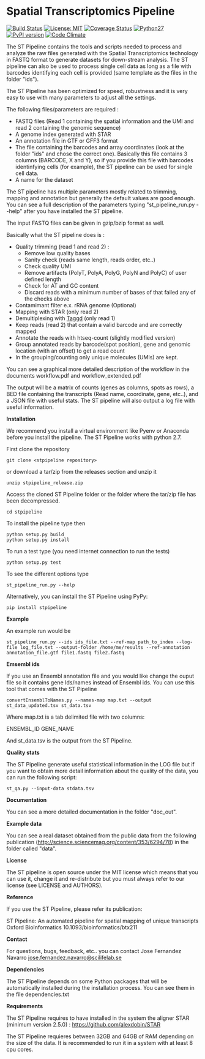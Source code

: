 # Spatial Transcriptomics Pipeline

[![Build Status](https://travis-ci.org/jfnavarro/st_pipeline.svg?branch=master)](https://travis-ci.org/jfnavarro/st_pipeline)
[![License: MIT](https://img.shields.io/badge/License-MIT-yellow.svg)](https://opensource.org/licenses/MIT)
[![Coverage Status](https://coveralls.io/repos/github/jfnavarro/st_pipeline/badge.svg?branch=master)](https://coveralls.io/github/jfnavarro/st_pipeline?branch=master)
[![Python27](https://img.shields.io/badge/python-2.7-blue.svg)](https://badge.fury.io/py/stpipeline)
[![PyPI version](https://badge.fury.io/py/stpipeline.svg)](https://badge.fury.io/py/stpipeline)
[![Code Climate](https://codeclimate.com/github/jfnavarro/st_pipeline/badges/gpa.svg)](https://codeclimate.com/github/jfnavarro/st_pipeline)

The ST Pipeline contains the tools and scripts needed to process and analyze the raw files generated with the Spatial Transcriptomics technology in FASTQ format to generate datasets for down-stream analysis. 
The ST pipeline can also be used to process single cell data as long as a file with barcodes identifying each cell is provided (same template as the files in the folder "ids").

The ST Pipeline has been optimized for speed, robustness and it is very easy to use with many parameters to adjust all the settings.

The following files/parameters are required :
- FASTQ files (Read 1 containing the spatial information and the UMI and read 2 containing the genomic sequence) 
- A genome index generated with STAR 
- An annotation file in GTF or GFF3 format
- The file containing the barcodes and array coordinates (look at the folder "ids" and chose the correct one). Basically this file contains 3 columns (BARCODE, X and Y), so if you provide this file with barcodes identinfying cells (for example), the ST pipeline can be used for single cell data.
- A name for the dataset

The ST pipeline has multiple parameters mostly related to trimming, mapping and annotation but generally the default values are good enough. You can see a full description of the parameters typing "st_pipeline_run.py --help" after you have installed the ST pipeline.

The input FASTQ files can be given in gzip/bzip format as well. 

Basically what the ST pipeline does is :
- Quality trimming (read 1 and read 2) :
	- Remove low quality bases
	- Sanity check (reads same length, reads order, etc..)
	- Check quality UMI
	- Remove artifacts (PolyT, PolyA, PolyG, PolyN and PolyC) of user defined length
	- Check for AT and GC content
	- Discard reads with a minimum number of bases of that failed any of the checks above
- Contamimant filter e.x. rRNA genome (Optional)
- Mapping with STAR (only read 2)
- Demultiplexing with [Taggd](https://github.com/SpatialTranscriptomicsResearch/taggd) (only read 1)
- Keep reads (read 2) that contain a valid barcode and are correctly mapped
- Annotate the reads with htseq-count (slightly modified version)
- Group annotated reads by barcode(spot position), gene and genomic location (with an offset) to get a read count
- In the grouping/counting only unique molecules (UMIs) are kept. 

You can see a graphical more detailed description of the workflow in the documents workflow.pdf and workflow_extended.pdf

The output will be a matrix of counts (genes as columns, spots as rows),
a BED file containing the transcripts (Read name, coordinate, gene, etc..), and a JSON
file with useful stats.
The ST pipeline will also output a log file with useful information.

**Installation**

We recommend you install a virtual environment like Pyenv or Anaconda before you install the pipeline. 
The ST Pipeline works with python 2.7.

First clone the repository 

    git clone <stpipeline repository> 
    
or download a tar/zip from the releases section and unzip it

    unzip stpipeline_release.zip
    
Access the cloned ST Pipeline folder or the folder where the tar/zip file has been decompressed. 

    cd stpipeline

To install the pipeline type then

    python setup.py build
    python setup.py install

To run a test type (you need internet connection to run the tests)

    python setup.py test

To see the different options type 

    st_pipeline_run.py --help
    
Alternatively, you can install the ST Pipeline using PyPy:

    pip install stpipeline
    
**Example**

An example run would be

	st_pipeline_run.py --ids ids_file.txt --ref-map path_to_index --log-file log_file.txt --output-folder /home/me/results --ref-annotation annotation_file.gtf file1.fastq file2.fastq 

**Emsembl ids**

If you use an Ensembl annotation file and you would like change
the ouput file so it contains gene Ids/names instead of Ensembl ids. 
You can use this tool that comes with the ST Pipeline

	convertEnsemblToNames.py --names-map map.txt --output st_data_updated.tsv st_data.tsv
	
Where map.txt is a tab delimited file with two columns:

ENSEMBL_ID	GENE_NAME

And st_data.tsv is the output from the ST Pipeline.

**Quality stats**

The ST Pipeline generate useful statistical information in the LOG file but if you
want to obtain more detail information about the quality of the data, you can run the following script:

	st_qa.py --input-data stdata.tsv
	
**Documentation**

You can see a more detailed documentation in the folder "doc_out".

**Example data**

You can see a real dataset obtained from the public data from
the following publication (http://science.sciencemag.org/content/353/6294/78)
in the folder called "data".

**License**

The ST pipeline is open source under the MIT license which means that you can use it, change it and re-distribute but you must always refer to our license (see LICENSE and AUTHORS).

**Reference**

If you use the ST Pipeline, please refer its publication: 

ST Pipeline: An automated pipeline for spatial mapping of unique transcripts
Oxford BioInformatics
10.1093/bioinformatics/btx211

**Contact**

For questions, bugs, feedback, etc.. you can contact 
Jose Fernandez Navarro <jose.fernandez.navarro@scilifelab.se>

**Dependencies** 

The ST Pipeline depends on some Python packages that will
be automatically installed during the installation process. 
You can see them in the file dependencies.txt

**Requirements**

The ST Pipeline requires to have installed
in the system the aligner STAR (minimum version 2.5.0) :
https://github.com/alexdobin/STAR

The ST Pipeline requieres between
32GB and 64GB of RAM depending
on the size of the data. 
It is recommended to run it
in a system with at least 8 cpu cores. 


